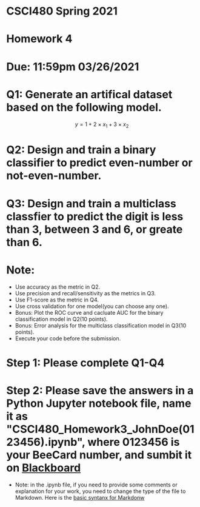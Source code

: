 # CSCI480 Spring 2021
# Homework 4
# Due: 11:59pm 03/26/2021

# Q1: Generate an artifical dataset based on the following model.

$$y = 1 + 2 \times x_1 + 3 \times x_2$$

# Q2: Design and train a binary classifier to predict even-number or not-even-number.
# Q3: Design and train a multiclass classfier to predict the digit is less than 3, between 3 and 6, or greate than 6.

# Note:
+ Use accuracy as the metric in Q2.
+ Use precision and recall/sensitivity as the metrics in Q3.
+ Use F1-score as the metric in Q4.
+ Use cross validation for one model(you can choose any one).
+ Bonus: Plot the ROC curve and cacluate AUC for the binary classification model in Q2(10 points).
+ Bonus: Error analysis for the multiclass classification model in Q3(10 points).
+ Execute your code before the submission.

# Step 1: Please complete Q1-Q4
# Step 2: Please save the answers in a Python Jupyter notebook file, name it as "CSCI480_Homework3_JohnDoe(0123456).ipynb", where 0123456 is your BeeCard number, and sumbit it on [Blackboard](https://blackboard.sau.edu/webapps/login/)
+ Note: in the .ipynb file, if you need to provide some comments or explanation for your work, you need to change the type of the file to Markdown. Here is the [basic syntanx for Markdonw](https://www.markdownguide.org/basic-syntax/)
